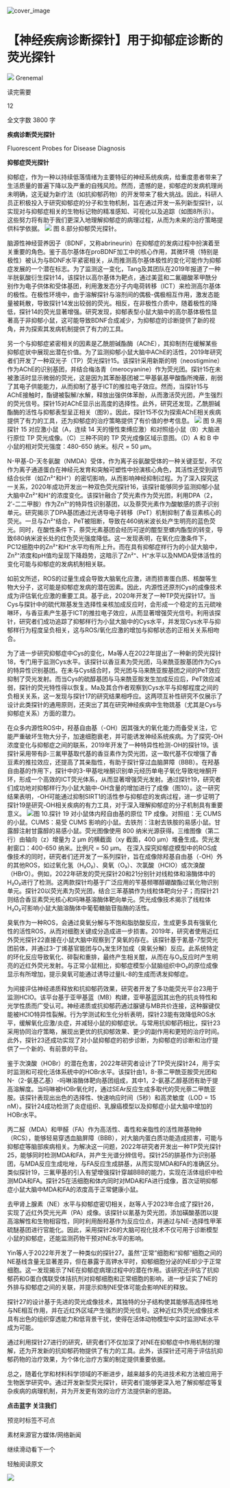 ﻿![cover_image](https://mmbiz.qpic.cn/mmbiz_jpg/wzBk7nZmzgr6rAZPj7CXMFvicC3Twiceq1LZhnDkSeZ4xBPnMdBl9hIExia1D0VhTu1Lp1axFoEuN1dwIERgkrqibw/0?wx_fmt=jpeg) 

#  【神经疾病诊断探针】用于抑郁症诊断的荧光探针 
 


![](../asset/2024-06-07_0f378f20603ce5339993b7f58a5286d8_0.png)
Grenemal

读完需要

12

全文字数 3800 字

**疾病诊断荧光探针**

Fluorescent Probes for Disease Diagnosis

**抑郁症荧光探针**

抑郁症，作为一种以持续低落情绪为主要特征的神经系统疾病，给重度患者带来了生活质量的普遍下降以及严重的自残风险。然而，遗憾的是，抑郁症的发病机理尚未明确，这无疑为新疗法（如抗抑郁药物）的开发带来了极大挑战。因此，科研人员正积极投入于研究抑郁症的分子和生物机制，旨在通过开发一系列新型探针，以实现对与抑郁症相关的生物标记物的精准感知、可视化以及追踪（如图8所示）。这些努力将有助于我们更深入地理解抑郁症的病理过程，从而为未来的治疗策略提供科学依据。
![](../asset/2024-06-07_9d60e6f6f711fc4670700b74c0bfec07_1.png)
图 8.部分抑郁荧光探针。

脑源性神经营养因子（BDNF，又称abrineurin）在抑郁症的发病过程中扮演着至关重要的角色。鉴于高尔基体在proBDNF加工中的核心作用，其微环境（特别是极性）被认为与BDNF水平紧密相关，从而推测高尔基体极性的变化可能作为抑郁症发展的一个潜在标志。为了监测这一变化，Tang及其团队在2019年报道了一种半胱氨酸衍生探针14，该探针以高尔基体为靶点，通过美蓝和二氟硼酸苯甲酰分别作为电子供体和受体基团，利用激发态分子内电荷转移（ICT）来检测高尔基体的极性。在极性环境中，由于溶解探针与溶剂间的偶极-偶极相互作用，激发态能量被耗散，导致探针14发出较弱的荧光。相反，在非极性介质中，随着极性的降低，探针14的荧光显著增强。研究发现，抑郁表型小鼠大脑中的高尔基体极性显著高于非抑郁小鼠，这可能导致BDNF合成减少，为抑郁症的诊断提供了新的视角，并为探索其发病机制提供了有力的工具。

另一个与抑郁症紧密相关的因素是乙酰胆碱酯酶（AChE），其抑制剂在缓解某些抑郁症状中展现出潜在价值。为了监测抑郁小鼠大脑中AChE的活性，2019年研究者们开发了一种双光子（TP）荧光探针15。该探针采用新斯的明（neostigmine）作为AChE的识别基团，并结合梅洛青（merocyanine）作为荧光团。探针15在未被激活时显示微弱的荧光，这是因为其苯酚基团被二甲基氨基甲酸酯所掩蔽，削弱了其电子供能能力，从而抑制了基于ICT的推拉电子效应。然而，当探针15与AChE接触时，酯键被裂解/水解，释放出强供体苯酚，从而激活荧光团，产生强烈的荧光信号。探针15对AChE显示出高度的选择性。此外，研究还发现，乙酰胆碱酯酶的活性与抑郁表型呈正相关（图9）。因此，探针15不仅为探索AChE相关疾病提供了有力的工具，还为抑郁症的治疗策略提供了有价值的参考信息。
![](../asset/2024-06-07_97b3f0b86b8150d76808b59f54097044_2.png)
图 9.用探针 15 对应激小鼠（A，连续 14 天的慢性束缚应激）和对照组小鼠（B）大脑进行原位 TP 荧光成像。（C）三种不同的 TP 荧光成像区域示意图。（D）A 和 B 中小鼠的相对荧光强度：480-650 纳米。标尺 = 50 μm。

N-甲基-D-天冬氨酸（NMDA）受体，作为离子谷氨酸受体的一种关键亚型，不仅作为离子通道蛋白在神经元发育和突触可塑性中扮演核心角色，其活性还受到调节结合伙伴（如Zn²⁺和H⁺）的密切影响，从而影响神经抑制过程。为了深入探究这一关系，2020年成功开发出一种双色荧光探针16，该探针能够同步监测抑郁小鼠大脑中Zn²⁺和H⁺的浓度变化。该探针融合了荧光素作为荧光团，利用DPA（2，2′-二二甲胺）作为Zn²⁺的特异性识别基团，以及萘荧光素作为酸敏感的质子识别单元。研究揭示了DPA基团通过光诱导电子转移（PeT）机制抑制了香豆素核心的荧光。一旦与Zn²⁺结合，PeT被阻断，导致在460纳米波长处产生明亮的蓝色荧光。同时，在酸性条件下，萘荧光素基团会经历可逆的醌型至螺内酯型的转变，导致680纳米波长处的红色荧光强度降低。这一发现表明，在氧化应激条件下，PC12细胞中的Zn²⁺和H⁺水平均有所上升。而在具有抑郁症样行为的小鼠大脑中，Zn²⁺浓度和pH值均呈现下降趋势，这暗示了Zn²⁺、H⁺水平以及NMDA受体活性的变化可能与抑郁症的发病机制相关联。

如前文所述，ROS的过量生成会导致大脑氧化应激，进而损害蛋白质、核酸等生物大分子，这可能是抑郁症发病的潜在因素。因此，内源性还原剂Cys的成像技术成为评估氧化应激的重要工具。基于此，2020年开发了一种TP荧光探针17。当Cys与探针中的硫代羰基发生选择性亲核加成反应时，会形成一个稳定的五元硫唑啉环，与香豆素产生基于ICT的推拉电子效应，从而显著增强荧光信号。利用该探针，研究者们成功追踪了抑郁样行为小鼠大脑中的Cys水平，并发现Cys水平与抑郁样行为程度呈负相关，这与ROS/氧化应激的增加与抑郁状态的正相关关系相吻合。

为了进一步研究抑郁症中Cys的变化，Ma等人在2022年提出了一种新的荧光探针18，专门用于监测Cys水平。该探针以香豆素为荧光团，马来酰亚胺基团作为Cys的特异性识别基团。在未与Cys结合时，荧光团与马来酰亚胺基团之间的PeT效应抑制了荧光发射。而当Cys的硫醇基团与马来酰亚胺发生加成反应后，PeT效应减弱，探针的荧光特性得以恢复。Ma及其合作者观察到Cys水平与抑郁程度之间的负相关关系，这一发现与探针17的研究结果相呼应。这两项互补性研究不仅展示了设计此类探针的通用原则，还突出了其在研究神经疾病中生物巯基（尤其是Cys与抑郁症关系）方面的潜力。

在众多内源性ROS中，羟基自由基（-OH）因其强大的氧化能力而备受关注，它能严重破坏生物大分子，加速细胞衰老，并可能诱发神经系统疾病。为了探究-OH浓度变化与抑郁症之间的联系，2019年开发了一种特异性检测-OH的探针19。该探针采用带有β-三氟甲基取代基的香豆素作为荧光团，这一取代基不仅增强了香豆素的推拉效应，还提高了其亲脂性，有助于探针穿过血脑屏障（BBB）。在羟基自由基的作用下，探针中的3-甲基吡唑酮识别单元经历单电子氧化导致吡唑酮开环，形成一个高效的ICT荧光体系，从而显著增强荧光发射。通过探针19，研究者们成功地对抑郁样行为小鼠大脑中-OH含量的增加进行了成像（图10）。这一研究结果表明，-OH可能通过抑制SIRT1的活性参与抑郁症的发病过程，进一步证明了探针19是研究-OH相关疾病的有力工具，对于深入理解抑郁症的分子机制具有重要意义。
![](../asset/2024-06-07_67faf8b0ef1748d8246ab1024faecf57_3.png)图 10.探针 19 对小鼠体内羟自由基的原位 TP 成像。对照组：无 CUMS 的小鼠。CUMS：易受 CUMS 影响的小鼠。去铁剂：注射去铁胺的易感小鼠。甘露醇注射甘露醇的易感小鼠。荧光图像使用 800 纳米光源获得。三维图像（第二行）由轴向（z）增量为 2 μm 的横截面（xy 截面，400 μm）堆叠生成。荧光发射窗口：400-650 纳米。比例尺 = 50 μm。
在深入探究抑郁症模型中的ROS成像技术的同时，研究者们还开发了一系列探针，旨在成像除羟基自由基（-OH）外的其他ROS，如过氧化氢（H₂O₂）、臭氧（O₃）、次氯酸（HClO）或次溴酸（HBrO）。例如，2022年研发的荧光探针20和21分别针对线粒体和溶酶体中的H₂O₂进行了检测。这两款探针均基于广泛应用的苄基频哪醇硼酸酯过氧化物识别单元。探针20以荧光素为荧光团，结合三苯基膦作为线粒体靶向分子；而探针21则结合香豆素荧光核心和吗啉基溶酶体靶向单元。荧光成像技术揭示了线粒体H₂O₂可影响小鼠大脑溶酶体中葡萄糖脑苷脂酶的活性。

臭氧作为一种ROS，会通过臭氧分解与不饱和脂肪酸反应，生成更多具有强氧化性的活性ROS，从而对细胞关键成分造成进一步损害。2019年，研究者使用近红外荧光探针22直接在小鼠大脑中观察到了臭氧的存在。该探针基于氰基-7型荧光团前体，并通过3-丁烯基官能团与O₃发生环加成（臭氧分解）反应。此系统特定的环化反应导致氧化、碎裂和重排，最终产生相关醌，从而在与O₃反应时产生明亮的近红外荧光发射。与正常小鼠相比，抑郁症模型小鼠脑组织中O₃的原位成像显示有所增加，提示臭氧可能通过诱导过量IL-8的生成而诱发抑郁症。

为间接评估神经递质释放和抗抑郁药效果，研究者开发了多功能荧光平台23用于监测HClO。该平台基于亚甲基蓝（MB）构建，亚甲基蓝因其出色的抗炎特性和光学性质而广受认可。神经递质或抗抑郁药通过脲键与MB共价连接，这种脲键仅能被HClO特异性裂解。行为学测试和生化分析表明，探针23能有效降低ROS水平，缓解氧化应激/炎症，并减轻小鼠的抑郁症状。与常用抗抑郁药相比，探针23采用协同治疗策略，展现出更优的抗抑郁效果、更少的副作用和更短的治疗时间。此外，探针23还成功实现了对小鼠抑郁症的初步诊断，为抑郁症的诊断和治疗提供了一个新的、有前景的平台。

鉴于次溴酸（HOBr）的潜在危害，2022年研究者设计了TP荧光探针24，用于实时监测和可视化活体系统中的HOBr水平。该探针由1，8-萘二甲酰亚胺荧光团和N-（2-氨基乙基）-吗啉溶酶体靶向基团组成，其中1，2-氨基乙醇基团有助于提高溶解度。当吗啉被HOBr氧化时，通过SEAr反应生成多取代的荧光萘二甲酰亚胺。该探针表现出出色的选择性、快速响应时间（5秒）和高灵敏度（LOD = 15 nM）。探针24成功检测了炎症组织、乳腺癌模型以及抑郁症小鼠大脑中增加的HOBr水平。

丙二醛（MDA）和甲醛（FA）作为高活性、毒性和亲脂性的活性羰基物种（RCS），能够轻易穿透血脑屏障（BBB），对大脑内蛋白质功能造成损害，可能与抑郁症等脑部疾病相关。为解决这一问题，2022年研究者开发出一种TP荧光探针25，能够同时检测MDA和FA，并产生光谱分辨信号。探针25的肼基作为识别基团，与MDA反应生成吡唑，与FA反应生成肼基，从而实现MDA和FA的准确区分。类似探针19，三氟甲基的引入有望增强探针穿越BBB的能力，实现在活体组织中检测MDA和FA。探针25在活细胞和体内同时对MDA和FA进行成像，首次证明抑郁症小鼠大脑中MDA和FA的浓度高于正常健康小鼠。

去甲肾上腺素（NE）水平与抑郁症密切相关，赵等人于2023年合成了探针26，实现了近红外荧光光声（PA）成像。该探针以氰基为荧光团，添加磺酸基团以提高溶解性和生物相容性，同时利用酚羟基作为反应位点，并通过与NE-选择性甲苯硫醚基团进行官能化。因此，采用探针26的大脑可视化技术不仅可用于诊断模型小鼠的抑郁症，还能监测药物干预对NE水平的影响。

Yin等人于2022年开发了一种类似的探针27。虽然“正常”细胞和“抑郁”细胞之间的NE基线含量无显著差异，但在暴露于高钾水平时，抑郁细胞分泌的NE却少于正常细胞。这一发现揭示了NE在抑郁症病理过程中的潜在作用。该研究还评估了抗抑郁药和G蛋白偶联受体拮抗剂对抑郁细胞和正常细胞的影响，进一步证实了NE的外排与抑郁症之间的关联，并提示抑制NE受体可能会影响NE的释放。

探针27的设计基于先进的荧光成像技术，其独特的分子结构使其能够高选择性地与NE相互作用，并在近红外区域产生强烈的荧光信号。这种近红外荧光成像技术具有出色的组织穿透能力和低背景干扰，使得在活体动物模型中实时监测NE水平成为可能。

通过利用探针27进行的研究，研究者们不仅加深了对NE在抑郁症中作用机制的理解，还为开发新的抗抑郁药物提供了有力的工具。此外，该探针还可用于评估抗抑郁药物的治疗效果，为个体化治疗方案的制定提供重要依据。

总之，随着化学和材料科学领域的不断进步，越来越多的先进技术和方法被应用于生物医学研究中。通过开发新型荧光探针，研究者们能够更深入地了解抑郁症等复杂疾病的病理机制，并为开发更有效的治疗方法提供新的思路。

**点击蓝字 关注我们**

预览时标签不可点

素材来源官方媒体/网络新闻

  继续滑动看下一个 

 轻触阅读原文 

  ![](http://mmbiz.qpic.cn/mmbiz_png/wzBk7nZmzgq7v9Dg22Sz7VtfIJUOJaRx0AfgRtlrKZzKwOhTlicicAor2tvrgf1LUONnpYH3wKPRRrtL6nCvs0tQ/0?wx_fmt=png)  

